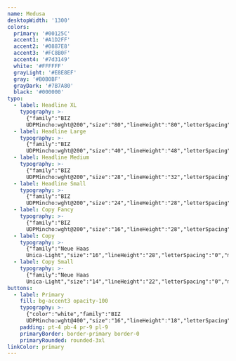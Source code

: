 ```yaml
---
name: Medusa
desktopWidth: '1300'
colors:
  primary: '#00125C'
  accent1: '#A1D2FF'
  accent2: '#0887E8'
  accent3: '#FC8B0F'
  accent4: '#7d3149'
  white: '#FFFFFF'
  grayLight: '#E8E8EF'
  gray: '#B0B0BF'
  grayDark: '#7B7A80'
  black: '#000000'
typo:
  - label: Headline XL
    typography: >-
      {"family":"BIZ
      UDPMincho:wght@200","size":"80","lineHeight":"80","letterSpacing":"-2","margin":"40","smSize":"36","smLineHeight":"44","smLetterSpacing":"-2","smMargin":"40"}
  - label: Headline Large
    typography: >-
      {"family":"BIZ
      UDPMincho:wght@200","size":"40","lineHeight":"48","letterSpacing":"0","margin":"0","smSize":"36","smLineHeight":"44","smLetterSpacing":"0","smMargin":"0"}
  - label: Headline Medium
    typography: >-
      {"family":"BIZ
      UDPMincho:wght@200","size":"28","lineHeight":"32","letterSpacing":"0","margin":"32","smSize":"28","smLineHeight":"32","smLetterSpacing":"0","smMargin":"32"}
  - label: Headline Small
    typography: >-
      {"family":"BIZ
      UDPMincho:wght@200","size":"24","lineHeight":"28","letterSpacing":"0","margin":"28","smSize":"24","smLineHeight":"28","smLetterSpacing":"0","smMargin":"28"}
  - label: Copy Fancy
    typography: >-
      {"family":"BIZ
      UDPMincho:wght@200","size":"16","lineHeight":"28","letterSpacing":"0","margin":"28","smSize":"16","smLineHeight":"28","smLetterSpacing":"0","smMargin":"28"}
  - label: Copy
    typography: >-
      {"family":"Neue Haas
      Unica-Light","size":"16","lineHeight":"28","letterSpacing":"0","margin":"28","smSize":"16","smLineHeight":"28","smLetterSpacing":"0","smMargin":"28"}
  - label: Copy Small
    typography: >-
      {"family":"Neue Haas
      Unica-Light","size":"14","lineHeight":"22","letterSpacing":"0","margin":"28","smSize":"14","smLineHeight":"22","smLetterSpacing":"0","smMargin":"28"}
buttons:
  - label: Primary
    fill: bg-accent3 opacity-100
    typography: >-
      {"color":"white","family":"BIZ
      UDPMincho:wght@400","size":"16","lineHeight":"18","letterSpacing":"0","smSize":"16","smLineHeight":"18","smLetterSpacing":"0"}
    padding: pt-4 pb-4 pr-9 pl-9
    primaryBorder: border-primary border-0
    primaryRounded: rounded-3xl
linkColor: primary
---
```



